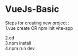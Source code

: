  # VueJs-Basic

Steps for creating new project : <br>
1.vue create <Project Name> OR
npm init vite-app <Project Name> <br>

2.cd <Project Name> <br>
3.npm install <br>
4.npm run dev
